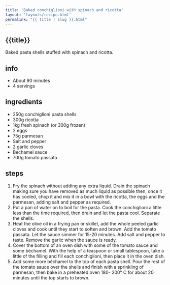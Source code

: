 ```yaml
---
title: 'Baked conchiglioni with spinach and ricotta'
layout: 'layouts/recipe.html'
permalink: "{{ title | slug }}.html"
---
```


## {{title}}
Baked pasta shells stuffed with spinach and ricotta.

## info  
* About 90 minutes  
* 4 servings  

## ingredients
- 250g conchiglioni pasta shells
- 300g ricotta
- 1kg fresh spinach (or 300g frozen)
- 2 eggs
- 75g parmesan
- Salt and pepper
- 2 garlic cloves
- Bechamel sauce
- 700g tomato passata

## steps  
1. Fry the spinach without adding any extra liquid. Drain the spinach making sure you have removed as much liquid as possible then, once it has cooled, chop it and mix it in a bowl with the ricotta, the eggs and the parmesan, adding salt and pepper as required. 
2. Put a pan of water on to boil for the pasta. Cook the conchiglioni a little less than the time required, then drain and let the pasta cool. Separate the shells.
3. Heat the olive oil in a frying pan or skillet, add the whole peeled garlic cloves and cook until they start to soften and brown. Add the tomato passata. Let the sauce simmer for 15-20 minutes. Add salt and pepper to taste. Remove the garlic when the sauce is ready.
4. Cover the bottom of an oven dish with some of the tomato sauce and some béchamel. With the help of a teaspoon or small tablespoon, take a little of the filling and fill each conchiglioni, then place it in the oven dish.
5. Add some more béchamel to the top of each pasta shell. Pour the rest of the tomato sauce over the shells and finish with a sprinkling of parmesan, then bake in a preheated oven 180- 200° C for about 20 minutes until the top starts to brown.